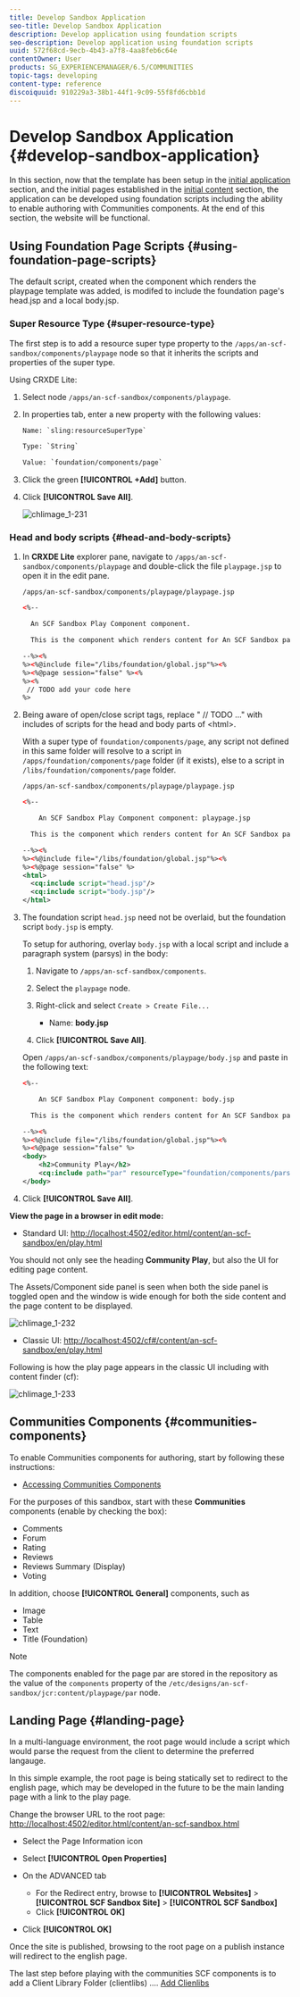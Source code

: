 ```yaml
---
title: Develop Sandbox Application
seo-title: Develop Sandbox Application
description: Develop application using foundation scripts
seo-description: Develop application using foundation scripts
uuid: 572f68cd-9ecb-4b43-a7f8-4aa8feb6c64e
contentOwner: User
products: SG_EXPERIENCEMANAGER/6.5/COMMUNITIES
topic-tags: developing
content-type: reference
discoiquuid: 910229a3-38b1-44f1-9c09-55f8fd6cbb1d
---
```


# Develop Sandbox Application  {#develop-sandbox-application}

In this section, now that the template has been setup in the [initial application](initial-app.md) section, and the initial pages established in the [initial content](initial-content.md) section, the application can be developed using foundation scripts including the ability to enable authoring with Communities components. At the end of this section, the website will be functional.

## Using Foundation Page Scripts {#using-foundation-page-scripts}

The default script, created when the component which renders the playpage template was added, is modifed to include the foundation page's head.jsp and a local body.jsp.

### Super Resource Type {#super-resource-type}

The first step is to add a resource super type property to the `/apps/an-scf-sandbox/components/playpage` node so that it inherits the scripts and properties of the super type.

Using CRXDE Lite:

1. Select node `/apps/an-scf-sandbox/components/playpage`.
1. In properties tab, enter a new property with the following values:
   <!--Resolve steps below-->
   
   ```xml 
   Name: `sling:resourceSuperType`
   
   Type: `String`
   
   Value: `foundation/components/page`
   ```

1. Click the green **[!UICONTROL +Add]** button.
1. Click **[!UICONTROL Save All]**.

   ![chlimage_1-231](assets/chlimage_1-231.png)

### Head and body scripts {#head-and-body-scripts}

1. In **CRXDE Lite** explorer pane, navigate to `/apps/an-scf-sandbox/components/playpage` and double-click the file `playpage.jsp` to open it in the edit pane.

   `/apps/an-scf-sandbox/components/playpage/playpage.jsp`

   ```xml
   <%--

     An SCF Sandbox Play Component component.

     This is the component which renders content for An SCF Sandbox page.

   --%><%
   %><%@include file="/libs/foundation/global.jsp"%><%
   %><%@page session="false" %><%
   %><%
    // TODO add your code here
   %>
   ```

1. Being aware of open/close script tags, replace " // TODO ..." with includes of scripts for the head and body parts of &lt;html&gt;.

   With a super type of `foundation/components/page`, any script not defined in this same folder will resolve to a script in `/apps/foundation/components/page` folder (if it exists), else to a script in `/libs/foundation/components/page` folder.

   `/apps/an-scf-sandbox/components/playpage/playpage.jsp`

   ```xml
   <%--

       An SCF Sandbox Play Component component: playpage.jsp

     This is the component which renders content for An SCF Sandbox page.

   --%><%
   %><%@include file="/libs/foundation/global.jsp"%><%
   %><%@page session="false" %>
   <html>
     <cq:include script="head.jsp"/>
     <cq:include script="body.jsp"/>
   </html>
   ```

1. The foundation script `head.jsp` need not be overlaid, but the foundation script `body.jsp` is empty.

   To setup for authoring, overlay `body.jsp` with a local script and include a paragraph system (parsys) in the body:

   1. Navigate to `/apps/an-scf-sandbox/components`.
   1. Select the `playpage` node.
   1. Right-click and select `Create > Create File...`

      * Name: **body.jsp**

   1. Click **[!UICONTROL Save All]**.

   Open `/apps/an-scf-sandbox/components/playpage/body.jsp` and paste in the following text:

   ```xml
   <%--

       An SCF Sandbox Play Component component: body.jsp

     This is the component which renders content for An SCF Sandbox page.

   --%><%
   %><%@include file="/libs/foundation/global.jsp"%><%
   %><%@page session="false" %>
   <body>
       <h2>Community Play</h2>
       <cq:include path="par" resourceType="foundation/components/parsys" />
   </body>
   ```

1. Click **[!UICONTROL Save All]**.

**View the page in a browser in edit mode:**

* Standard UI: [http://localhost:4502/editor.html/content/an-scf-sandbox/en/play.html]( http://localhost:4502/editor.html/content/an-scf-sandbox/en/play.md)

You should not only see the heading **Community Play**, but also the UI for editing page content.

The Assets/Component side panel is seen when both the side panel is toggled open and the window is wide enough for both the side content and the page content to be displayed.

![chlimage_1-232](assets/chlimage_1-232.png)

* Classic UI: [http://localhost:4502/cf#/content/an-scf-sandbox/en/play.html](http://localhost:4502/cf#/content/an-scf-sandbox/en/play.html)

Following is how the play page appears in the classic UI including with content finder (cf):

![chlimage_1-233](assets/chlimage_1-233.png)

## Communities Components {#communities-components}

To enable Communities components for authoring, start by following these instructions:

* [Accessing Communities Components](basics.md#accessing-communities-components)

For the purposes of this sandbox, start with these **Communities** components (enable by checking the box):

* Comments
* Forum
* Rating
* Reviews
* Reviews Summary (Display)
* Voting

In addition, choose **[!UICONTROL General]** components, such as

* Image
* Table
* Text
* Title (Foundation)

>[!NOTE]
 >
 >The components enabled for the page par are stored in the repository as the value of the `components` property of the
 >`/etc/designs/an-scf-sandbox/jcr:content/playpage/par` node.
 >

## Landing Page {#landing-page}

In a multi-language environment, the root page would include a script which would parse the request from the client to determine the preferred langauge.

In this simple example, the root page is being statically set to redirect to the english page, which may be developed in the future to be the main landing page with a link to the play page.

Change the browser URL to the root page: [http://localhost:4502/editor.html/content/an-scf-sandbox.html](https://locahost:4502/editor.html/content/an-scf-sandbox.html)

* Select the Page Information icon
* Select **[!UICONTROL Open Properties]**
* On the ADVANCED tab

  * For the Redirect entry, browse to **[!UICONTROL Websites]** > **[!UICONTROL SCF Sandbox Site]** > **[!UICONTROL SCF Sandbox]**
  * Click **[!UICONTROL OK]**

* Click **[!UICONTROL OK]**

Once the site is published, browsing to the root page on a publish instance will redirect to the english page.

The last step before playing with the communities SCF components is to add a Client Library Folder (clientlibs) .... [Add Clienlibs](add-clientlibs.md)